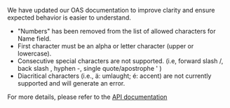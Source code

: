 We have updated our OAS documentation to improve clarity and ensure expected behavior is easier to understand. 

- "Numbers" has been removed from the list of allowed characters for Name field.
- First character must be an alpha or letter character (upper or lowercase).
- Consecutive special characters are not supported. (i.e, forward slash /,   back slash \,    hyphen -,   single quote/apostrophe  ' )
- Diacritical characters (i.e.,  ä: umlaught; é: accent) are not currently supported and will generate an error. 
	
For more details, please refer to the [API documentation](https://developer.va.gov/explore/api/veteran-confirmation/docs?version=current)
